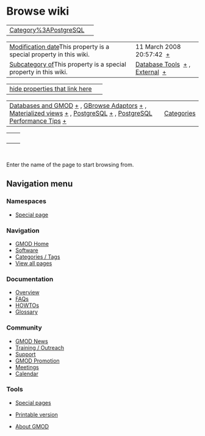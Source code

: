 



<span id="top"></span>




# <span dir="auto">Browse wiki</span>






|  |  |
|----|----|
| [Category%3APostgreSQL](/wiki/Category%3APostgreSQL "Category%3APostgreSQL") |  |

|  |  |
|----|----|
| <span class="smw-highlighter" data-type="1" state="inline" data-title="Property"><span class="smwbuiltin">[Modification date](/wiki/Property:Modification_date "Property:Modification date")</span><span class="smwttcontent">This property is a special property in this wiki.</span></span> | <span class="smwb-value">11 March 2008 20:57:42  <span class="smwsearch">[+](/wiki/Special%3ASearchByProperty/Modification-20date/11-20March-202008-2020:57:42 "Special%3ASearchByProperty/Modification-20date/11-20March-202008-2020:57:42")</span></span> |
| <span class="smw-highlighter" data-type="1" state="inline" data-title="Property"><span class="smwbuiltin">[Subcategory of](/wiki/Property:Subcategory_of "Property:Subcategory of")</span><span class="smwttcontent">This property is a special property in this wiki.</span></span> | <span class="smwb-value">[Database Tools](/wiki/Category%3ADatabase_Tools "Category%3ADatabase Tools")  <span class="smwsearch">[+](/wiki/Special%3ASearchByProperty/Subcategory-20of/Database-20Tools "Special%3ASearchByProperty/Subcategory-20of/Database-20Tools")</span></span> , <span class="smwb-value">[External](/wiki/Category%3AExternal "Category%3AExternal")  <span class="smwsearch">[+](/wiki/Special%3ASearchByProperty/Subcategory-20of/External "Special%3ASearchByProperty/Subcategory-20of/External")</span></span> |

<span id="smw_browse_incoming"></span>

|  |  |
|----|----|
| [hide properties that link here](/mediawiki/index.php?title=Special:Browse&offset=0&dir=out&article=Category%3APostgreSQL)  |  |

|  |  |
|----|----|
| <span class="smwb-ivalue">[Databases and GMOD](/wiki/Databases_and_GMOD "Databases and GMOD") <span class="smwbrowse">[+](/wiki/Special%3ABrowse/Databases-20and-20GMOD "Special%3ABrowse/Databases-20and-20GMOD")</span></span> , <span class="smwb-ivalue">[GBrowse Adaptors](/wiki/GBrowse_Adaptors "GBrowse Adaptors") <span class="smwbrowse">[+](/wiki/Special%3ABrowse/GBrowse-20Adaptors "Special%3ABrowse/GBrowse-20Adaptors")</span></span> , <span class="smwb-ivalue">[Materialized views](/wiki/Materialized_views "Materialized views") <span class="smwbrowse">[+](/wiki/Special%3ABrowse/Materialized-20views "Special%3ABrowse/Materialized-20views")</span></span> , <span class="smwb-ivalue">[PostgreSQL](/wiki/PostgreSQL "PostgreSQL") <span class="smwbrowse">[+](/wiki/Special%3ABrowse/PostgreSQL "Special%3ABrowse/PostgreSQL")</span></span> , <span class="smwb-ivalue">[PostgreSQL Performance Tips](/wiki/PostgreSQL_Performance_Tips "PostgreSQL Performance Tips") <span class="smwbrowse">[+](/wiki/Special%3ABrowse/PostgreSQL-20Performance-20Tips "Special%3ABrowse/PostgreSQL-20Performance-20Tips")</span></span> | [Categories](/wiki/Special%3ACategories "Special%3ACategories") |

|     |     |
|-----|-----|
|     |     |

 

Enter the name of the page to start browsing from.  








## Navigation menu



### Namespaces

- <span id="ca-nstab-special">[Special
  page](/wiki/Special%3ABrowse/Category%3APostgreSQL "This is a special page, you cannot edit the page itself")</span>


### 






### Navigation



- <span id="n-GMOD-Home">[GMOD Home](/wiki/Main_Page)</span>
- <span id="n-Software">[Software](/wiki/GMOD_Components)</span>
- <span id="n-Categories-.2F-Tags">[Categories /
  Tags](/wiki/Categories)</span>
- <span id="n-View-all-pages">[View all
  pages](/wiki/Special:AllPages)</span>




### Documentation



- <span id="n-Overview">[Overview](/wiki/Overview)</span>
- <span id="n-FAQs">[FAQs](/wiki/Category%3AFAQ)</span>
- <span id="n-HOWTOs">[HOWTOs](/wiki/Category%3AHOWTO)</span>
- <span id="n-Glossary">[Glossary](/wiki/Glossary)</span>




### Community



- <span id="n-GMOD-News">[GMOD News](/wiki/GMOD_News)</span>
- <span id="n-Training-.2F-Outreach">[Training /
  Outreach](/wiki/Training_and_Outreach)</span>
- <span id="n-Support">[Support](/wiki/Support)</span>
- <span id="n-GMOD-Promotion">[GMOD
  Promotion](/wiki/GMOD_Promotion)</span>
- <span id="n-Meetings">[Meetings](/wiki/Meetings)</span>
- <span id="n-Calendar">[Calendar](/wiki/Calendar)</span>




### Tools



- <span id="t-specialpages"><a href="/wiki/Special%3ASpecialPages" accesskey="q"
  title="A list of all special pages [q]">Special pages</a></span>
- <span id="t-print"><a
  href="/mediawiki/index.php?title=Special%3ABrowse/Category%3APostgreSQL&amp;printable=yes"
  rel="alternate" accesskey="p"
  title="Printable version of this page [p]">Printable version</a></span>





- <span id="footer-places-about">[About
  GMOD](/wiki/GMOD%3AAbout "GMOD%3AAbout")</span>

<!-- -->




